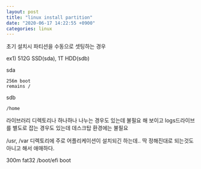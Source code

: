 ```yaml
---
layout: post
title: "linux install partition"
date: "2020-06-17 14:22:55 +0900"
categories: linux
---
```


초기 설치시 파티션을 수동으로 셋팅하는 경우

ex1)
512G SSD(sda), 1T HDD(sdb)

sda
```
256m boot
remains /
```

sdb
```
/home
```

라이브러리 디렉토리나 하나하나 나누는 경우도 있는데 불필요 해 보이고
logs드라이브를 별도로 잡는 경우도 있는데 데스크탑 환경에는 불필요

/usr, /var 디렉토리에 주로 어플리케이션이 설치되긴 하는데.. 딱 정해진대로 되는것도 아니고 해서 애매하다.


300m fat32 /boot/efi boot
